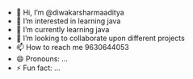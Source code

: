 - 👋 Hi, I’m @diwakarsharmaaditya
- 👀 I’m interested in learning java
- 🌱 I’m currently learning java
- 💞️ I’m looking to collaborate upon different projects
- 📫 How to reach me 9630644053
- 😄 Pronouns: ...
- ⚡ Fun fact: ...

<!---
diwakarsharmaaditya/diwakarsharmaaditya is a ✨ special ✨ repository because its `README.md` (this file) appears on your GitHub profile.
You can click the Preview link to take a look at your changes.
--->
